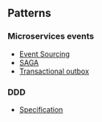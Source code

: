 ## Patterns

### Microservices events

- [Event Sourcing](./eventsourcing/README.md)
- [SAGA](./saga/README.md)
- [Transactional outbox](./transactional_outbox/README.md)

### DDD

- [Specification](./specification/README.md)
